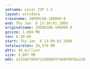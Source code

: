 ```yaml
---
setname: Local ISP C-I
layout: witsdata
tracename: 20090108-100000-0
end: Thu Jan  8 23:30:01 2009
originalname: 20090108-100000-0
gzsize: 1,884 MB
len: 0:30:00
start: Thu Jan  8 23:00:01 2009
totalwirelen: 28,576 MB
pkts: 48 million
size: 3,687 MB
md5: e331667050721d8b001f46859036a229
---
```

